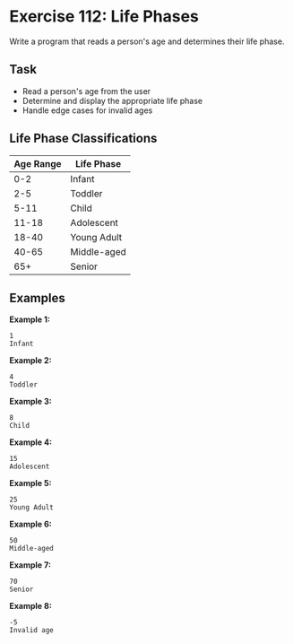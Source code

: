 # Exercise 112: Life Phases

Write a program that reads a person's age and determines their life phase.

## Task
- Read a person's age from the user
- Determine and display the appropriate life phase
- Handle edge cases for invalid ages

## Life Phase Classifications
| Age Range | Life Phase  |
|-----------|-------------|
| 0-2       | Infant      |
| 2-5       | Toddler     |
| 5-11      | Child       |
| 11-18     | Adolescent  |
| 18-40     | Young Adult |
| 40-65     | Middle-aged |
| 65+       | Senior      |

## Examples
**Example 1:**
```
1
Infant
```

**Example 2:**
```
4
Toddler
```

**Example 3:**
```
8
Child
```

**Example 4:**
```
15
Adolescent
```

**Example 5:**
```
25
Young Adult
```

**Example 6:**
```
50
Middle-aged
```

**Example 7:**
```
70
Senior
```

**Example 8:**
```
-5
Invalid age
```

